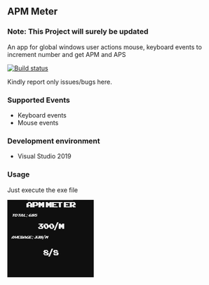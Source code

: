 ## APM Meter

### Note: This Project will surely be updated

An app for global windows user actions mouse, keyboard events to increment number and get APM and APS

[![Build status](https://ci.appveyor.com/api/projects/status/y1c61997pomysftl/branch/master?svg=true)](https://ci.appveyor.com/project/Shimrockx/apm-meter/branch/master)

Kindly report only issues/bugs here.

### Supported Events

* Keyboard events
* Mouse events

### Development environment

* Visual Studio 2019

### Usage

Just execute the exe file

![alt tag](https://raw.githubusercontent.com/Shimrockx/APM-Meter/master/docs/CAPTURE.png)